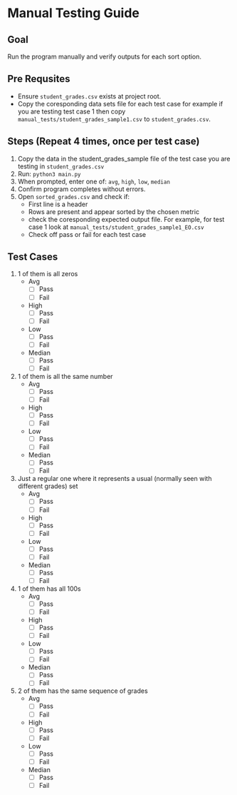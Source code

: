 # Manual Testing Guide

## Goal
Run the program manually and verify outputs for each sort option.

## Pre Requsites
- Ensure `student_grades.csv` exists at project root.
- Copy the coresponding data sets file for each test case for example if you are testing test case 1 then copy `manual_tests/student_grades_sample1.csv` to `student_grades.csv`.

## Steps (Repeat 4 times, once per test case)
1. Copy the data in the student_grades_sample file of the test case you are testing in `student_grades.csv`
2. Run: `python3 main.py`
3. When prompted, enter one of: `avg`, `high`, `low`, `median`
4. Confirm program completes without errors.
5. Open `sorted_grades.csv` and check if:
   - First line is a header 
   - Rows are present and appear sorted by the chosen metric
   - check the coresponding expected output file. For example, for test case 1 look at `manual_tests/student_grades_sample1_EO.csv` 
   - Check off pass or fail for each test case

## Test Cases
1. 1 of them is all zeros 
    - Avg
        - [ ] Pass
        - [ ] Fail
    - High
        - [ ] Pass
        - [ ] Fail
    - Low
        - [ ] Pass
        - [ ] Fail
    - Median
        - [ ] Pass
        - [ ] Fail

2. 1 of them is all the same number
    - Avg
        - [ ] Pass
        - [ ] Fail
    - High
        - [ ] Pass
        - [ ] Fail
    - Low
        - [ ] Pass
        - [ ] Fail
    - Median
        - [ ] Pass
        - [ ] Fail
3. Just a regular one where it represents a usual (normally seen with different grades) set
    - Avg
        - [ ] Pass
        - [ ] Fail
    - High
        - [ ] Pass
        - [ ] Fail
    - Low
        - [ ] Pass
        - [ ] Fail
    - Median
        - [ ] Pass
        - [ ] Fail
4. 1 of them has all 100s
    - Avg
        - [ ] Pass
        - [ ] Fail
    - High
        - [ ] Pass
        - [ ] Fail
    - Low
        - [ ] Pass
        - [ ] Fail
    - Median
        - [ ] Pass
        - [ ] Fail
5. 2 of them has the same sequence of grades
    - Avg
        - [ ] Pass
        - [ ] Fail
    - High
        - [ ] Pass
        - [ ] Fail
    - Low
        - [ ] Pass
        - [ ] Fail
    - Median
        - [ ] Pass
        - [ ] Fail
